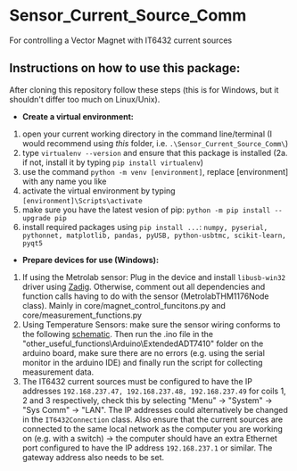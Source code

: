 # Sensor_Current_Source_Comm
For controlling a Vector Magnet with IT6432 current sources

## Instructions on how to use this package:
After cloning this repository follow these steps (this is for Windows, but it shouldn't differ too much on Linux/Unix).
* **Create a virtual environment:**
1. open your current working directory in the command line/terminal (I would recommend using _this_ folder, i.e. `.\Sensor_Current_Source_Comm\`)
2. type `virtualenv --version` and ensure that this package is installed
  (2a. if not, install it by typing `pip install virtualenv`)
3. use the command `python -m venv [environment]`, replace [environment] with any name you like
4. activate the virtual environment by typing `[environment]\Scripts\activate`
5. make sure you have the latest vesion of pip: `python -m pip install --upgrade pip`
6. install required packages using `pip install ...`: `numpy, pyserial, pythonnet, matplotlib, pandas, pyUSB, python-usbtmc, scikit-learn, pyqt5`

* **Prepare devices for use (Windows):**
1. If using the Metrolab sensor: Plug in the device and install `libusb-win32` driver using [Zadig](https://zadig.akeo.ie/).
    Otherwise, comment out all dependencies and function calls having to do with the sensor (MetrolabTHM1176Node class). Mainly in core/magnet_control_funcitons.py
    and core/measurement_functions.py
2. Using Temperature Sensors: make sure the sensor wiring conforms to the following [schematic]().
   Then run the .ino file in the "other_useful_functions\Arduino\ExtendedADT7410" folder on the arduino board, make sure there are no errors (e.g. using the serial monitor in the arduino IDE)
   and finally run the script for collecting measurement data.
3. The IT6432 current sources must be configured to have the IP addresses `192.168.237.47, 192.168.237.48, 192.168.237.49` for coils 1, 2 and 3 respectively,
   check this by selecting "Menu" -> "System" -> "Sys Comm" -> "LAN". The IP addresses could alternatively be changed in the `IT6432Connection` class.
   Also ensure that the current sources are connected to the same local network as the computer you are working on (e.g. with a switch) -> the computer should have an
   extra Ethernet port configured to have the IP address `192.168.237.1` or similar. The gateway address also needs to be set.

